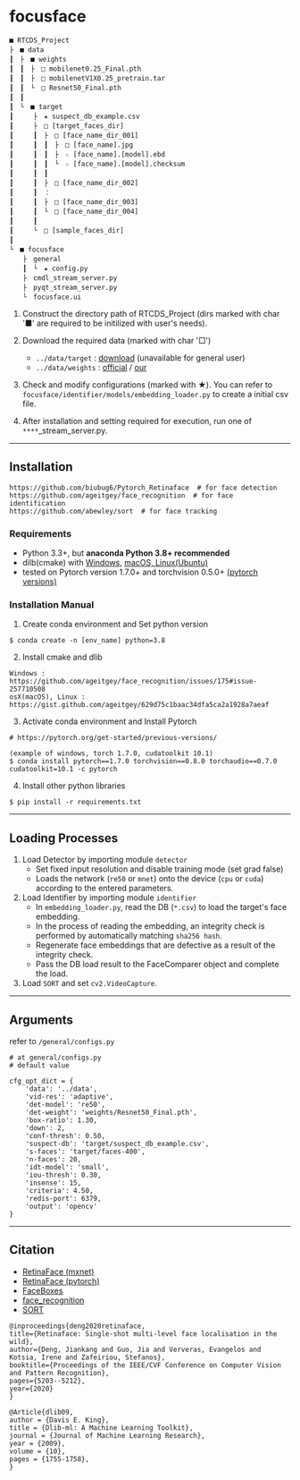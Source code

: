 # focusface

```
■ RTCDS_Project
├　■ data
┃　├　■ weights
┃　┃　├　□ mobilenet0.25_Final.pth
┃　┃　├　□ mobilenetV1X0.25_pretrain.tar
┃　┃　└　□ Resnet50_Final.pth
┃　┃　
┃　└　■ target
┃　　　├　★ suspect_db_example.csv
┃　　　├　□ [target_faces_dir]
┃　　　┃　├　□ [face_name_dir_001]
┃　　　┃　┃　├　□ [face_name].jpg	
┃　　　┃　┃　├　☆ [face_name].[model].ebd
┃　　　┃　┃　└　☆ [face_name].[model].checksum
┃　　　┃　┃
┃　　　┃　├　□ [face_name_dir_002]
┃　　　┃　：
┃　　　┃　├　□ [face_name_dir_003]
┃　　　┃　└　□ [face_name_dir_004]
┃　　　┃
┃　　　└　□ [sample_faces_dir]
┃　　　
└　■ focusface
　　├　general
　　┃　└　★ config.py
　　├　cmdl_stream_server.py
　　├　pyqt_stream_server.py
　　└　focusface.ui
```

1. Construct the directory path of RTCDS_Project (dirs marked with char '■' are required to be initilized with user's needs).
2. Download the required data (marked with char '□')
   - `../data/target` : [download](https://drive.google.com/file/d/1lTmbSY6Ksne23LCK46bbkepJRYAX2p6w/view?usp=sharing) (unavailable for general user)
   - `../data/weights` : [official](https://drive.google.com/drive/folders/1oZRSG0ZegbVkVwUd8wUIQx8W7yfZ_ki1) / [our](https://drive.google.com/file/d/1rmGkQ11o7kn1Rdp5AKmRwbXI5v-kDmXb/view?usp=sharing)

3. Check and modify configurations (marked with ★). You can refer to `focusface/identifier/models/embedding_loader.py` to create a initial csv file.

4. After installation and setting required for execution, run one of `****`_stream_server.py.


------

## Installation

```
https://github.com/biubug6/Pytorch_Retinaface  # for face detection
https://github.com/ageitgey/face_recognition  # for face identification
https://github.com/abewley/sort  # for face tracking
```

### Requirements

- Python 3.3+, but **anaconda Python 3.8+ recommended**
- dilb(cmake) with [Windows](https://github.com/ageitgey/face_recognition/issues/175#issue-257710508), [macOS, Linux(Ubuntu)](https://gist.github.com/ageitgey/629d75c1baac34dfa5ca2a1928a7aeaf)
- tested on Pytorch version 1.7.0+ and torchvision 0.5.0+ [(pytorch versions)](https://pytorch.org/get-started/previous-versions/)

### Installation Manual

1. Create conda environment and Set python version

```
$ conda create -n [env_name] python=3.8
```

2. Install cmake and dlib

```
Windows : https://github.com/ageitgey/face_recognition/issues/175#issue-257710508
osX(macOS), Linux : https://gist.github.com/ageitgey/629d75c1baac34dfa5ca2a1928a7aeaf
```

3. Activate conda environment and Install Pytorch

```
# https://pytorch.org/get-started/previous-versions/

(example of windows, torch 1.7.0, cudatoolkit 10.1)
$ conda install pytorch==1.7.0 torchvision==0.8.0 torchaudio==0.7.0 cudatoolkit=10.1 -c pytorch
```

4. Install other python libraries

```
$ pip install -r requirements.txt
```

------

## Loading Processes

1. Load Detector by importing module `detector`
   - Set fixed input resolution and disable training mode (set grad false)
   - Loads the network (`re50` or `mnet`) onto the device (`cpu` or `cuda`) according to the entered parameters.
2. Load Identifier by importing module `identifier`
   - In `embedding_loader.py`, read the DB (`*.csv`) to load the target's face embedding.
   - In the process of reading the embedding, an integrity check is performed by automatically matching `sha256 hash`.
   - Regenerate face embeddings that are defective as a result of the integrity check.
   - Pass the DB load result to the FaceComparer object and complete the load.
3. Load `SORT` and set `cv2.VideoCapture`.

------

## Arguments

refer to `/general/configs.py`

```
# at general/configs.py
# default value

cfg_opt_dict = {
    'data': '../data',
    'vid-res': 'adaptive',
    'det-model': 're50',
    'det-weight': 'weights/Resnet50_Final.pth',
    'box-ratio': 1.30,
    'down': 2,
    'conf-thresh': 0.50,
    'suspect-db': 'target/suspect_db_example.csv',
    's-faces': 'target/faces-400',
    'n-faces': 20,
    'idt-model': 'small',
    'iou-thresh': 0.30,
    'insense': 15,
    'criteria': 4.50,
    'redis-port': 6379,
    'output': 'opencv'
}
```

------

## Citation

- [RetinaFace (mxnet)](https://github.com/deepinsight/insightface/tree/master/RetinaFace)
- [RetinaFace (pytorch)](https://github.com/biubug6/Pytorch_Retinaface)
- [FaceBoxes](https://github.com/zisianw/FaceBoxes.PyTorch)
- [face_recognition](https://github.com/ageitgey/face_recognition)
- [SORT](https://github.com/abewley/sort)

```
@inproceedings{deng2020retinaface,
title={Retinaface: Single-shot multi-level face localisation in the wild},
author={Deng, Jiankang and Guo, Jia and Ververas, Evangelos and Kotsia, Irene and Zafeiriou, Stefanos},
booktitle={Proceedings of the IEEE/CVF Conference on Computer Vision and Pattern Recognition},
pages={5203--5212},
year={2020}
}

@Article{dlib09,
author = {Davis E. King},
title = {Dlib-ml: A Machine Learning Toolkit},
journal = {Journal of Machine Learning Research},
year = {2009},
volume = {10},
pages = {1755-1758},
}
```

